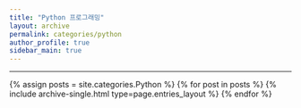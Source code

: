 ```yaml
---
title: "Python 프로그래밍"
layout: archive
permalink: categories/python
author_profile: true
sidebar_main: true
---
```


***

<!-- 공백이 포함되어 있는 카테고리 이름의 경우 site.categories['a b c'] 이런 형태로! -->
{% assign posts = site.categories.Python %}
{% for post in posts %} {% include archive-single.html type=page.entries_layout %} {% endfor %}